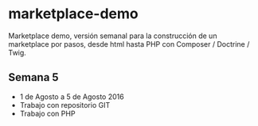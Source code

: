 # marketplace-demo
Marketplace demo, versión semanal para la construcción de un marketplace por pasos, desde html hasta PHP con Composer / Doctrine / Twig.
## Semana 5
* 1 de Agosto a 5 de Agosto 2016
* Trabajo con repositorio GIT
* Trabajo con PHP
